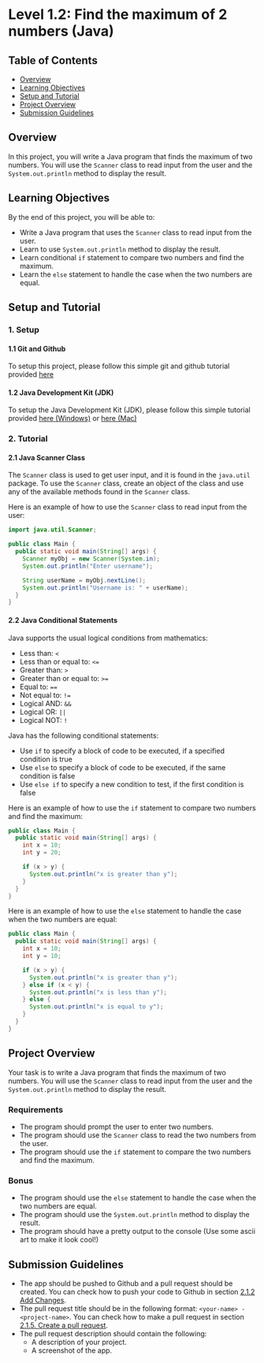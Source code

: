 
# Level 1.2: Find the maximum of 2 numbers (Java)

## Table of Contents

- [Overview](#overview)
- [Learning Objectives](#learning-objectives)
- [Setup and Tutorial](#setup-and-tutorial)
- [Project Overview](#project-overview)
- [Submission Guidelines](#submission-guidelines)

## Overview

In this project, you will write a Java program that finds the maximum of two numbers. You will use the `Scanner` class to read input from the user and the `System.out.println` method to display the result.

## Learning Objectives

By the end of this project, you will be able to:

- Write a Java program that uses the `Scanner` class to read input from the user.
- Learn to use `System.out.println` method to display the result.
- Learn conditional `if` statement to compare two numbers and find the maximum.
- Learn the `else` statement to handle the case when the two numbers are equal.

## Setup and Tutorial

### 1. Setup

#### 1.1 Git and Github

To setup this project, please follow this simple git and github tutorial provided [here](https://github.com/Programming-Club-IAU/git-and-github)

#### 1.2 Java Development Kit (JDK)

To setup the Java Development Kit (JDK), please follow this simple tutorial provided [here (Windows)](https://github.com/pbelathur/setup-jde-using-chocolatey) or [here (Mac)](https://devqa.io/brew-install-java/)

### 2. Tutorial

#### 2.1 Java Scanner Class

The `Scanner` class is used to get user input, and it is found in the `java.util` package. To use the `Scanner` class, create an object of the class and use any of the available methods found in the `Scanner` class.

Here is an example of how to use the `Scanner` class to read input from the user:

```java
import java.util.Scanner;

public class Main {
  public static void main(String[] args) {
    Scanner myObj = new Scanner(System.in);
    System.out.println("Enter username");

    String userName = myObj.nextLine();
    System.out.println("Username is: " + userName);
  }
}
```

#### 2.2 Java Conditional Statements

Java supports the usual logical conditions from mathematics:

- Less than: `<`
- Less than or equal to: `<=`
- Greater than: `>`
- Greater than or equal to: `>=`
- Equal to: `==`
- Not equal to: `!=`
- Logical AND: `&&`
- Logical OR: `||`
- Logical NOT: `!`

Java has the following conditional statements:

- Use `if` to specify a block of code to be executed, if a specified condition is true
- Use `else` to specify a block of code to be executed, if the same condition is false
- Use `else if` to specify a new condition to test, if the first condition is false

Here is an example of how to use the `if` statement to compare two numbers and find the maximum:

```java
public class Main {
  public static void main(String[] args) {
    int x = 10;
    int y = 20;

    if (x > y) {
      System.out.println("x is greater than y");
    }
  }
}
```

Here is an example of how to use the `else` statement to handle the case when the two numbers are equal:

```java
public class Main {
  public static void main(String[] args) {
    int x = 10;
    int y = 10;

    if (x > y) {
      System.out.println("x is greater than y");
    } else if (x < y) {
      System.out.println("x is less than y");
    } else {
      System.out.println("x is equal to y");
    }
  }
}
```

## Project Overview

Your task is to write a Java program that finds the maximum of two numbers. You will use the `Scanner` class to read input from the user and the `System.out.println` method to display the result.

### Requirements

- The program should prompt the user to enter two numbers.
- The program should use the `Scanner` class to read the two numbers from the user.
- The program should use the `if` statement to compare the two numbers and find the maximum.

### Bonus

- The program should use the `else` statement to handle the case when the two numbers are equal.
- The program should use the `System.out.println` method to display the result.
- The program should have a pretty output to the console (Use some ascii art to make it look cool!)

## Submission Guidelines

- The app should be pushed to Github and a pull request should be created. You can check how to push your code to Github in section [2.1.2 Add Changes](https://github.com/Programming-Club-IAU/git-and-github#212-add-changes).
- The pull request title should be in the following format: `<your-name> - <project-name>`. You can check how to make a pull request in section [2.1.5. Create a pull request](ttps://github.com/Programming-Club-IAU/git-and-github#215-create-a-pull-request).
- The pull request description should contain the following:
  - A description of your project.
  - A screenshot of the app.
